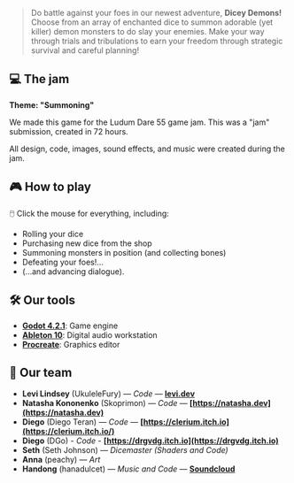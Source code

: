 > Do battle against your foes in our newest adventure, **Dicey Demons!** Choose from an array of enchanted dice to summon adorable (yet killer) demon monsters to do slay your enemies. Make your way through trials and tribulations to earn your freedom through strategic survival and careful planning!

## ‍💻 The jam

**Theme: "Summoning"**

We made this game for the Ludum Dare 55 game jam. This was a "jam" submission, created in 72 hours.

All design, code, images, sound effects, and music were created during the jam.

## 🎮 How to play

🖱️ Click the mouse for everything, including:
  * Rolling your dice
  * Purchasing new dice from the shop
  * Summoning monsters in position (and collecting bones)
  * Defeating your foes!...
  * (...and advancing dialogue).

## 🛠️ Our tools

* **[Godot 4.2.1](https://godotengine.org/)**: Game engine
* **[Ableton 10](https://www.ableton.com/en/)**: Digital audio workstation
* **[Procreate](https://procreate.com/)**: Graphics editor

## 👋 Our team

* **Levi Lindsey** (UkuleleFury) — _Code_ — **[levi.dev](https://levi.dev)** 
* **Natasha Kononenko** (Skoprimon) — _Code_ — **[https://natasha.dev](https://natasha.dev)**
* **Diego** (Diego Teran) — _Code_ — **[https://clerium.itch.io](https://clerium.itch.io/)**
* **Diego** (DGo) - _Code_ - **[https://drgvdg.itch.io](https://drgvdg.itch.io)**
* **Seth** (Seth Johnson) — _Dicemaster (Shaders and Code)_ 
* **Anna** (peachy) — _Art_ 
* **Handong** (hanadulcet) — _Music and Code_ — **[Soundcloud](https://soundcloud.com/hanadulcet)** 
